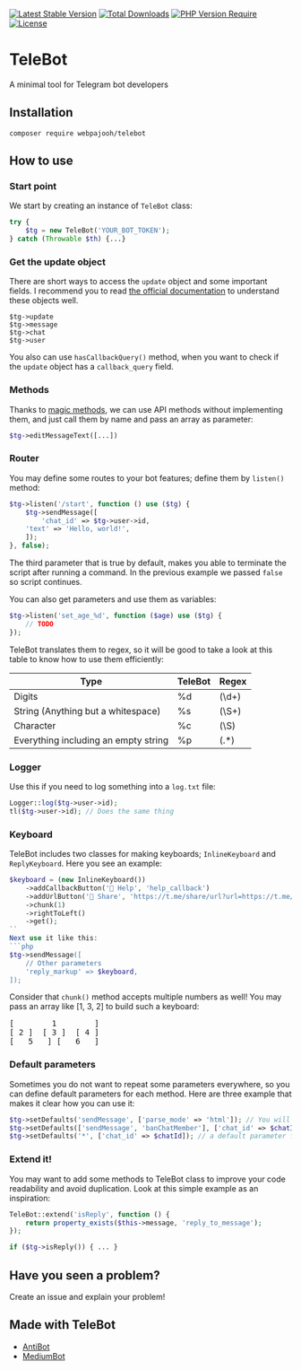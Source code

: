 [![Latest Stable Version](http://poser.pugx.org/webpajooh/telebot/v)](https://packagist.org/packages/webpajooh/telebot) [![Total Downloads](http://poser.pugx.org/webpajooh/telebot/downloads)](https://packagist.org/packages/webpajooh/telebot) [![PHP Version Require](http://poser.pugx.org/webpajooh/telebot/require/php)](https://packagist.org/packages/webpajooh/telebot) [![License](http://poser.pugx.org/webpajooh/telebot/license)](https://packagist.org/packages/webpajooh/telebot)

# TeleBot
A minimal tool for Telegram bot developers

## Installation
`composer require webpajooh/telebot`

## How to use

### Start point
We start by creating an instance of `TeleBot` class:
```php
try {
    $tg = new TeleBot('YOUR_BOT_TOKEN');
} catch (Throwable $th) {...}
```

### Get the update object
There are short ways to access the `update` object and some important fields. I recommend you to read [the official documentation](https://core.telegram.org/bots/api) to understand these objects well.
```
$tg->update
$tg->message
$tg->chat
$tg->user
```
You also can use `hasCallbackQuery()` method, when you want to check if the `update` object has a `callback_query` field.

### Methods
Thanks to [magic methods](https://www.php.net/manual/en/language.oop5.magic.php), we can use API methods without implementing them, and just call them by name and pass an array as parameter:
```php
$tg->editMessageText([...])
```

### Router
You may define some routes to your bot features; define them by `listen()` method:
```php
$tg->listen('/start', function () use ($tg) {
    $tg->sendMessage([
        'chat_id' => $tg->user->id,
	'text' => 'Hello, world!',
    ]);
}, false);
```
The third parameter that is true by default, makes you able to terminate the script after running a command. In the previous example we passed `false` so script continues.

You can also get parameters and use them as variables:
```php
$tg->listen('set_age_%d', function ($age) use ($tg) {
    // TODO
});
```

TeleBot translates them to regex, so it will be good to take a look at this table to know how to use them efficiently:

| Type |TeleBot| Regex |
|--|--|--|
| Digits | %d | (\d+) |
| String (Anything but a whitespace) | %s | (\S+) |
| Character | %c | (\S) |
| Everything including an empty string| %p | (.*) |

### Logger
Use this if you need to log something into a `log.txt` file:
```php
Logger::log($tg->user->id);
tl($tg->user->id); // Does the same thing
```

### Keyboard
TeleBot includes two classes for making keyboards; `InlineKeyboard` and `ReplyKeyboard`. Here you see an example:
```php
$keyboard = (new InlineKeyboard())
    ->addCallbackButton('📕 Help', 'help_callback')
    ->addUrlButton('📱 Share', 'https://t.me/share/url?url=https://t.me/your_awesome_bot&text=Some text')
    ->chunk(1)
    ->rightToLeft()
    ->get();
``
Next use it like this:
```php
$tg->sendMessage([
    // Other parameters
    'reply_markup' => $keyboard,
]);
```

Consider that `chunk()` method accepts multiple numbers as well! You may pass an array like [1, 3, 2] to build such a keyboard:  
<pre>
[        1        ]  
[ 2 ]  [ 3️ ]  [ 4 ]  
[   5   ] [   6   ]  
</pre>

### Default parameters
Sometimes you do not want to repeat some parameters everywhere, so you can define default parameters for each method. Here are three example that makes it clear how you can use it:
```php
$tg->setDefaults('sendMessage', ['parse_mode' => 'html']); // You will not need passing parse_mode anymore
$tg->setDefaults(['sendMessage', 'banChatMember'], ['chat_id' => $chatId]);
$tg->setDefaults('*', ['chat_id' => $chatId]); // a default parameter for all methods
```

### Extend it!
You may want to add some methods to TeleBot class to improve your code readability and avoid duplication. Look at this simple example as an inspiration:
```php
TeleBot::extend('isReply', function () {
    return property_exists($this->message, 'reply_to_message');
});

if ($tg->isReply()) { ... }
```

## Have you seen a problem?
Create an issue and explain your problem!

## Made with TeleBot
- <a  href="https://github.com/WebPajooh/AntiBot">AntiBot</a>
- <a  href="https://github.com/WebPajooh/MediumBot">MediumBot</a>
